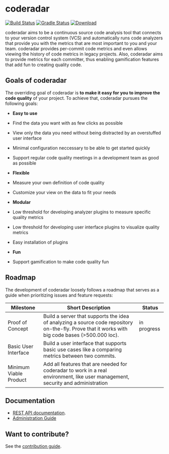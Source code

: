 # coderadar

[![Build Status](https://circleci.com/gh/reflectoring/coderadar.svg?style=shield&circle-token=:circle-token)](https://circleci.com/gh/reflectoring/coderadar) [![Gradle Status](https://gradleupdate.appspot.com/reflectoring/coderadar/status.svg)](https://gradleupdate.appspot.com/reflectoring/coderadar/status) [ ![Download](https://api.bintray.com/packages/reflectoring/releases/coderadar/images/download.svg) ](https://bintray.com/reflectoring/releases/coderadar/_latestVersion)

coderadar aims to be a continuous source code analysis tool that connects to your version control system (VCS) and automatically runs code analyzers that provide you with the metrics that are most important to you and your team. coderadar provides per-commit code metrics and even allows viewing the history of code metrics in legacy projects. Also, coderadar aims to provide metrics for each committer, thus enabling gamification features that add fun to creating quality code.

## Goals of coderadar
The overriding goal of coderadar is **to make it easy for you to improve the code quality** of your project. To achieve that, coderadar pursues the following goals:

* **Easy to use**
 * Find the data you want with as few clicks as possible
 * View only the data you need without being distracted by an overstuffed user interface
 * Minimal configuration neccessary to be able to get started quickly 
 * Support regular code quality meetings in a development team as good as possible

* **Flexible**
 * Measure your own definition of code quality
 * Customize your view on the data to fit your needs

* **Modular**
 * Low threshold for developing analyzer plugins to measure specific quality metrics
 * Low threshold for developing user interface plugins to visualize quality metrics
 * Easy installation of plugins

* **Fun**
 * Support gamification to make code quality fun
 
## Roadmap
The development of coderadar loosely follows a roadmap that serves as a guide when prioritizing issues and feature requests:

Milestone | Short Description | Status
----------|-------------------|-------
Proof of Concept | Build a server that supports the idea of analyzing a source code repository on-the-fly. Prove that it works with big code bases (>500.000 loc). | in progress
Basic User Interface | Build a user interface that supports basic use cases like a comparing metrics between two commits. | 
Minimum Viable Product | Add all features that are needed for coderadar to work in a real environment, like user management, security and administration | 

## Documentation
* [REST API documentation](http://reflectoring.github.io/coderadar/1.0.0-SNAPSHOT/docs/restapi.html).
* [Administration Guide](http://reflectoring.github.io/coderadar/1.0.0-SNAPSHOT/docs/admin.html)

## Want to contribute?
See the [contribution guide](https://github.com/reflectoring/coderadar/blob/master/CONTRIBUTING.md).
